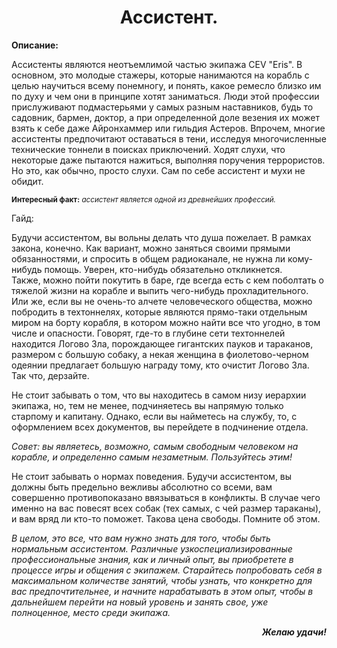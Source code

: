 <h1 align="center">Ассистент.</h1>
<p><b>Описание:</b></p>
<p>
Ассистенты являются неотъемлимой частью экипажа CEV "Eris". В основном, это молодые стажеры, которые нанимаются на корабль с целью научиться всему понемногу, и понять, какое ремесло близко им по духу и чем они в принципе хотят заниматься. Люди этой профессии прислуживают подмастерьями у самых разным наставников, будь то садовник, бармен, доктор, а при определенной доле везения их может взять к себе даже Айронхаммер или гильдия Астеров. Впрочем, многие ассистенты предпочитают оставаться в тени, исследуя многочисленные технические тоннели в поисках приключений. Ходят слухи, что некоторые даже пытаются нажиться, выполняя поручения террористов. Но это, как обычно, просто слухи. Сам по себе ассистент и мухи не обидит.
</p>
<p>
  <sub><b>Интересный факт:</b><em> ассистент является одной из древнейших профессий.</em></sub>
</p>
<p>
Гайд:
</p>
<p>
  Будучи ассистентом, вы вольны делать что душа пожелает. В рамках закона, конечно. Как вариант, можно заняться своими прямыми обязанностями, и спросить в общем радиоканале, не нужна ли кому-нибудь помощь. Уверен, кто-нибудь обязательно откликнется. 
  <br>
  Также, можно пойти покутить в баре, где всегда есть с кем поболтать о тяжелой жизни на корабле и выпить чего-нибудь прохладительного. Или же, если вы не очень-то алчете человеческого общества, можно побродить в техтоннелях, которые являются прямо-таки отдельным миром на борту корабля, в котором можно найти все что угодно, в том числе и опасности. Говорят, где-то в глубине сети техтоннелей находится Логово Зла, порождающее гигантских пауков и тараканов, размером с большую собаку, а некая женщина в фиолетово-черном одеянии предлагает большую награду тому, кто очистит Логово Зла. Так что, дерзайте.
 <p>
  Не стоит забывать о том, что вы находитесь в самом низу иерархии экипажа, но, тем не менее, подчиняетесь вы напрямую только старпому и капитану. Однако, если вы найметесь на службу, то, с оформлением всех документов, вы перейдете в подчинение отдела.</p>
  <p> <em>Совет: вы являетесь, возможно, самым свободным человеком на корабле, и определенно самым незаметным. Пользуйтесь этим!</em></p>
  <p>Не стоит забывать о нормах поведения. Будучи ассистентом, вы должны быть предельно вежливы абсолютно со всеми, вам совершенно противопоказано ввязываться в конфликты. В случае чего именно на вас повесят всех собак (тех самых, с чей размер тараканы), и вам вряд ли кто-то поможет. Такова цена свободы. Помните об этом.</p>
  <p><em>В целом, это все, что вам нужно знать для того, чтобы быть нормальным ассистентом. Различные узкоспециализированные профессиональные знания, как и личный опыт, вы приобретете в процессе игры и общения с экипажем. Старайтесь попробовать себя в максимальном количестве занятий, чтобы узнать, что конкретно для вас предпочтительнее, и начните нарабатывать в этом опыт, чтобы в дальнейшем перейти на новый уровень и занять свое, уже полноценное, место среди экипажа. </em></p>
  <p align="right"><strong><em>Желаю удачи!</strong></em></p>
</p>
